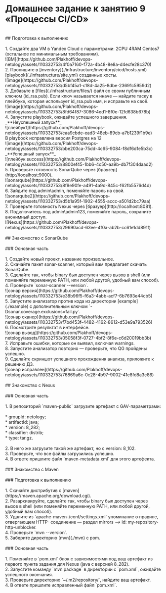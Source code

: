 # Домашнее задание к занятию 9 «Процессы CI/CD» <br>
<br>
## Подготовка к выполнению <br>
<br>
1. Создайте два VM в Yandex Cloud с параметрами: 2CPU 4RAM Centos7 (остальное по минимальным требованиям). <br>
![ВМ](https://github.com/Plakhoff/devops-netology/assets/110332753/4f0a7160-f72a-4b48-8e8a-d4ecfe28c370) <br>
2. Пропишите в [inventory](./infrastructure/inventory/cicd/hosts.yml) [playbook](./infrastructure/site.yml) созданные хосты. <br>
![image](https://github.com/Plakhoff/devops-netology/assets/110332753/d5bf45a1-c18d-4a25-8dbe-23691c5959d2) <br>
3. Добавьте в [files](./infrastructure/files/) файл со своим публичным ключом (id_rsa.pub). Если ключ называется иначе — найдите таску в плейбуке, которая использует id_rsa.pub имя, и исправьте на своё. <br>
![image](https://github.com/Plakhoff/devops-netology/assets/110332753/8fd64f87-3086-4ed1-8f0e-12fd638b678b) <br>
4. Запустите playbook, ожидайте успешного завершения. <br>
_**Неуспешный запуск**_ <br>
![плейбук1](https://github.com/Plakhoff/devops-netology/assets/110332753/caa9cbde-ead3-48eb-89cb-a7b1239f1b9e) <br>
В playbook исправлена версия Postgres на 12 <br>
![image](https://github.com/Plakhoff/devops-netology/assets/110332753/bbe203ca-75dd-4c65-9084-f8df6d1e5b3c) <br>
_**Успешный запуск**_ <br>
![плейбук success](https://github.com/Plakhoff/devops-netology/assets/110332753/8800ef45-1bb6-4c50-aa9b-db7f304daad2) <br>
5. Проверьте готовность SonarQube через [браузер](http://localhost:9000). <br>
![sonarqube](https://github.com/Plakhoff/devops-netology/assets/110332753/8f9e90fe-a491-4a9d-845c-f62fb5576d4d) <br>
6. Зайдите под admin\admin, поменяйте пароль на свой. <br>
![sonarqube2](https://github.com/Plakhoff/devops-netology/assets/110332753/d5b1a95f-1902-4555-accc-a501d2bc79aa) <br>
7.  Проверьте готовность Nexus через [бразуер](http://localhost:8081). <br>
8. Подключитесь под admin\admin123, поменяйте пароль, сохраните анонимный доступ. <br>
![Nexus](https://github.com/Plakhoff/devops-netology/assets/110332753/29690acd-63ee-4f0a-ab2b-cc61e1dd891f) <br>
<br>
## Знакомоство с SonarQube <br>
<br>
### Основная часть <br>
<br>
1. Создайте новый проект, название произвольное. <br>
2. Скачайте пакет sonar-scanner, который вам предлагает скачать SonarQube. <br>
3. Сделайте так, чтобы binary был доступен через вызов в shell (или поменяйте переменную PATH, или любой другой, удобный вам способ). <br>
4. Проверьте `sonar-scanner --version`. <br> 
![сонар версия](https://github.com/Plakhoff/devops-netology/assets/110332753/e38b96f5-f6a3-4abb-acf7-6b7693e44cb5) <br>
5. Запустите анализатор против кода из директории [example](./example) с дополнительным ключом `-Dsonar.coverage.exclusions=fail.py`. <br>
![сонар сканер](https://github.com/Plakhoff/devops-netology/assets/110332753/f7bd453f-4482-4162-8612-d53e9a793526)  <br>
6. Посмотрите результат в интерфейсе. <br>
![сонар вывод](https://github.com/Plakhoff/devops-netology/assets/110332753/05058f3f-0727-4bf2-8f6e-c6d20019bb3b) <br>
7. Исправьте ошибки, которые он выявил, включая warnings. <br>
8. Запустите анализатор повторно — проверьте, что QG пройдены успешно. <br>
9. Сделайте скриншот успешного прохождения анализа, приложите к решению ДЗ. <br>
![сонар исправлен](https://github.com/Plakhoff/devops-netology/assets/110332753/76869a6c-0c28-4b97-9002-41e8fd8a3c86) <br>
<br>
## Знакомство с Nexus <br>
<br>
### Основная часть <br>
<br>
1. В репозиторий `maven-public` загрузите артефакт с GAV-параметрами: <br>
<br>
 *    groupId: netology; <br>
 *    artifactId: java; <br>
 *    version: 8_282; <br>
 *    classifier: distrib; <br>
 *    type: tar.gz. <br>
   <br>
2. В него же загрузите такой же артефакт, но с version: 8_102. <br>
3. Проверьте, что все файлы загрузились успешно. <br>
4. В ответе пришлите файл `maven-metadata.xml` для этого артефекта. <br>
<br>
### Знакомство с Maven <br>
<br>
### Подготовка к выполнению <br>
<br>
1. Скачайте дистрибутив с [maven](https://maven.apache.org/download.cgi). <br>
2. Разархивируйте, сделайте так, чтобы binary был доступен через вызов в shell (или поменяйте переменную PATH, или любой другой, удобный вам способ). <br>
3. Удалите из `apache-maven-<version>/conf/settings.xml` упоминание о правиле, отвергающем HTTP- соединение — раздел mirrors —> id: my-repository-http-unblocker. <br>
4. Проверьте `mvn --version`. <br>
5. Заберите директорию [mvn](./mvn) с pom. <br>
<br>
### Основная часть <br>
<br>
1. Поменяйте в `pom.xml` блок с зависимостями под ваш артефакт из первого пункта задания для Nexus (java с версией 8_282). <br>
2. Запустите команду `mvn package` в директории с `pom.xml`, ожидайте успешного окончания. <br>
3. Проверьте директорию `~/.m2/repository/`, найдите ваш артефакт. <br>
4. В ответе пришлите исправленный файл `pom.xml`. <br>

